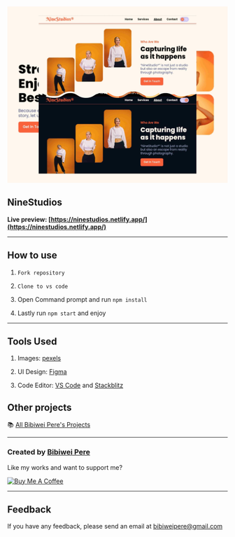 <img src="https://raw.githubusercontent.com/Adrenaline9/NineStudios/main/src/assets/images/image7.jpg" alt="NineStudios" />

## NineStudios

**Live preview: [https://ninestudios.netlify.app/](https://ninestudios.netlify.app/)**

---

## How to use

1. `Fork repository`

2. `Clone to vs code`

3. Open Command prompt and run `npm install`

4. Lastly run `npm start` and enjoy

---

## Tools Used

1. Images: [pexels](https://www.pexels.com/)

2. UI Design: [Figma](https://www.figma.com/)

3. Code Editor: [VS Code](https://code.visualstudio.com/) and [Stackblitz](https://stackblitz.com/)

## Other projects

📚 [All Bibiwei Pere's Projects](https://github.com/Bibiwei-Pere/All-projects)

---

### Created by [Bibiwei Pere](https://www.facebook.com/profile.php?id=100074182476935)

Like my works and want to support me?

<a href="https://www.buymeacoffee.com/adrenaline9" target="_blank"><img src="https://cdn.buymeacoffee.com/buttons/v2/default-orange.png" alt="Buy Me A Coffee" style="height: 45px !important; width: 162.75px !important;" ></a>

---

## Feedback

If you have any feedback, please send an email at bibiweipere@gmail.com

